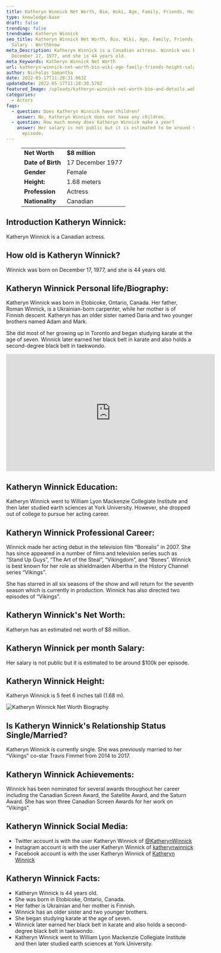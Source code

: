 ```yaml
---
title: Katheryn Winnick Net Worth, Bio, Wiki, Age, Family, Friends, Height & Salary
type: knowledge-base
draft: false
trending: false
trendname: Katheryn Winnick
seo_title: Katheryn Winnick Net Worth, Bio, Wiki, Age, Family, Friends, Height &
  Salary - Worthknow
meta_Description: Katheryn Winnick is a Canadian actress. Winnick was born on
  December 17, 1977, and she is 44 years old.
meta_Keywords: Katheryn Winnick Net Worth
url: katheryn-winnick-net-worth-bio-wiki-age-family-friends-height-salary
author: Nicholas Samantha
date: 2022-05-17T11:28:31.063Z
updateDate: 2022-05-17T11:28:30.578Z
featured_Image: /uploads/katheryn-winnick-net-worth-bio-and-details.webp
categories:
  - Actors
faqs:
  - question: Does Katheryn Winnick have children?
    answer: No, Katheryn Winnick does not have any children.
  - question: How much money does Katheryn Winnick make a year?
    answer: Her salary is not public but it is estimated to be around $100k per
      episode.
---
```

<figure class="wp-block-table is-style-stripes">
  <table>
    <tbody>
      <tr>
        <td>
          <strong>Net Worth</strong>
        </td>
        <td>
          <strong>$8 million</strong>
        </td>
      </tr>
      <tr>
        <td>
          <strong>Date of Birth</strong>
        </td>
        <td>17 December 1977</td>
      </tr>
      <tr>
        <td>
          <strong>Gender</strong>
        </td>
        <td>Female</td>
      </tr>
      <tr>
        <td>
          <strong>Height:</strong>
        </td>
        <td>1.68 meters</td>
      </tr>
      <tr>
        <td>
          <strong>Profession</strong>
        </td>
        <td>Actress</td>
      </tr>
      <tr>
        <td>
          <strong>Nationality</strong>
        </td>
        <td>Canadian</td>
      </tr>
    </tbody>
  </table>
</figure>

## **Introduction Katheryn Winnick:**

Katheryn Winnick is a Canadian actress.

## **How old is Katheryn Winnick?**

Winnick was born on December 17, 1977, and she is 44 years old.

## **Katheryn Winnick Personal life/Biography:**

Katheryn Winnick was born in Etobicoke, Ontario, Canada. Her father, Roman Winnick, is a Ukrainian-born carpenter, while her mother is of Finnish descent. Katheryn has an older sister named Daria and two younger brothers named Adam and Mark.

She did most of her growing up in Toronto and began studying karate at the age of seven. Winnick later earned her black belt in karate and also holds a second-degree black belt in taekwondo.

<iframe width="560" height="315" src="https://www.youtube.com/embed/6clajJmjjPE" title="YouTube video player" frameborder="0" allow="accelerometer; autoplay; clipboard-write; encrypted-media; gyroscope; picture-in-picture" allowfullscreen></iframe>

## **Katheryn Winnick Education:**

Katheryn Winnick went to William Lyon Mackenzie Collegiate Institute and then later studied earth sciences at York University. However, she dropped out of college to pursue her acting career.

## **Katheryn Winnick Professional Career:**

Winnick made her acting debut in the television film “Borealis” in 2007. She has since appeared in a number of films and television series such as “Stand Up Guys”, “The Art of the Steal”, “Vikingdom”, and “Bones”. Winnick is best known for her role as shieldmaiden Albertha in the History Channel series “Vikings”.

She has starred in all six seasons of the show and will return for the seventh season which is currently in production. Winnick has also directed two episodes of “Vikings”.

## **Katheryn Winnick's Net Worth:**

Katheryn has an estimated net worth of  $8 million.

## **Katheryn Winnick per month Salary:**

Her salary is not public but it is estimated to be around $100k per episode.

## **Katheryn Winnick Height:**

Katheryn Winnick is 5 feet 6 inches tall (1.68 m).

![Katheryn Winnick Net Worth Biography](/uploads/katheryn-winnick-net-worth-.webp)

## **Is Katheryn Winnick's Relationship Status Single/Married?**

Katheryn Winnick is currently single. She was previously married to her “Vikings” co-star Travis Fimmel from 2014 to 2017.

## **Katheryn Winnick Achievements:**

Winnick has been nominated for several awards throughout her career including the Canadian Screen Award, the Satellite Award, and the Saturn Award. She has won three Canadian Screen Awards for her work on “Vikings”.

## **Katheryn Winnick Social Media:**

* Twitter account is with the user Katheryn Winnick of <a href="https://twitter.com/katherynwinnick" target="_blank" rel="nofollow" rel="noopener">@KatherynWinnick</a>
* Instagram account is with the user Katheryn Winnick of <a href="https://www.instagram.com/katherynwinnick/" target="_blank" rel="nofollow" rel="noopener">katherynwinnick</a>
* Facebook account is with the user Katheryn Winnick of <a href="https://www.facebook.com/KatherynWinnickofficial" target="_blank" rel="nofollow" rel="noopener">Katheryn Winnick</a>

## **Katheryn Winnick Facts:**

* Katheryn Winnick is 44 years old.
* She was born in Etobicoke, Ontario, Canada.
* Her father is Ukrainian and her mother is Finnish.
* Winnick has an older sister and two younger brothers.
* She began studying karate at the age of seven.
* Winnick later earned her black belt in karate and also holds a second-degree black belt in taekwondo.
* Katheryn Winnick went to William Lyon Mackenzie Collegiate Institute and then later studied earth sciences at York University.